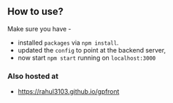 ## How to use?

Make sure you have -

* installed `packages` via `npm install`.
* updated the `config` to point at the backend server,
* now start `npm start` running on  `localhost:3000`

### Also hosted at

* https://rahul3103.github.io/gpfront
